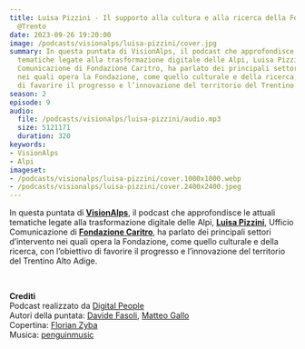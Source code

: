 ```yaml
---
title: Luisa Pizzini - Il supporto alla cultura e alla ricerca della Fondazione Caritro
  @Trento
date: 2023-09-26 19:20:00
image: /podcasts/visionalps/luisa-pizzini/cover.jpg
summary: In questa puntata di VisionAlps, il podcast che approfondisce le attuali
  tematiche legate alla trasformazione digitale delle Alpi, Luisa Pizzini, Ufficio
  Comunicazione di Fondazione Caritro, ha parlato dei principali settori d’intervento
  nei quali opera la Fondazione, come quello culturale e della ricerca, con l’obiettivo
  di favorire il progresso e l’innovazione del territorio del Trentino Alto Adige.
season: 2
episode: 9
audio:
  file: /podcasts/visionalps/luisa-pizzini/audio.mp3
  size: 5121171
  duration: 320
keywords:
- VisionAlps
- Alpi
imageset:
- /podcasts/visionalps/luisa-pizzini/cover.1000x1000.webp
- /podcasts/visionalps/luisa-pizzini/cover.2400x2400.jpeg
---
```


In questa puntata di **[VisionAlps](https://www.visionalps.com/)**, il podcast che approfondisce le attuali tematiche legate alla trasformazione digitale delle Alpi, **[Luisa Pizzini](https://it.linkedin.com/in/luisa-pizzini-52772843)**, Ufficio Comunicazione di **[Fondazione Caritro](https://www.fondazionecaritro.it/)**, ha parlato dei principali settori d’intervento nei quali opera la Fondazione, come quello culturale e della ricerca, con l’obiettivo di favorire il progresso e l’innovazione del territorio del Trentino Alto Adige.

<br>

**Crediti**<br>
Podcast realizzato da [Digital People](https://w3id.org/digitalpeople)<br>
Autori della puntata: [Davide Fasoli](https://www.linkedin.com/in/davide-fasoli-2b3246179/), [Matteo Gallo](https://www.linkedin.com/in/matteo-gallo-4a5ab31a8/)<br>
Copertina: [Florian Zyba](https://www.linkedin.com/in/florian-zyba/)<br>
Musica: [penguinmusic](https://pixabay.com/users/penguinmusic-24940186/)